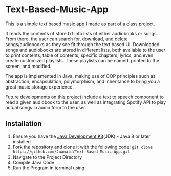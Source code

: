 # Text-Based-Music-App

This is a simple text based music app I made as part of a class project.

It reads the contents of store.txt into lists of either audiobooks or songs. From there, the user can search for, download, and delete songs/audiobooks as they see fit through the text based UI. Downloaded songs and audiobooks are stored in different lists, both available to the user to print contents, table of contents, specific chapters, lyrics, and even create customized playlists. These playlists can be named, printed to the screen, and modified.

The app is implemented in Java, making use of OOP principles such as abstraction, encapsulation, polymorphism, and inheritance to bring you a great music storage experience.

Future developments on this project include a text to speech component to read a given audiobook to the user, as well as integrating Spotify API to play actual songs in audio form to the user.

## Installation

1. Ensure you have the [Java Development Kit](https://www.oracle.com/java/technologies/downloads/)(JDK) - Java 8 or later installed
2. Fork the repository and clone it with the following code:
   `git clone https://github.com/Juanald/Text-Based-Music-App.git`
3. Navigate to the Project Directory
4. Compile Java Code
5. Run the Program in terminal using
